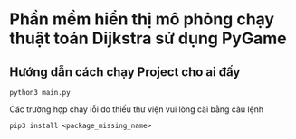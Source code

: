 # Phần mềm hiển thị mô phỏng chạy thuật toán Dijkstra sử dụng PyGame
## Hướng dẫn cách chạy Project cho ai đấy

```
python3 main.py
```

Các trường hợp chạy lỗi do thiếu thư viện vui lòng cài bằng câu lệnh

```
pip3 install <package_missing_name>
```

